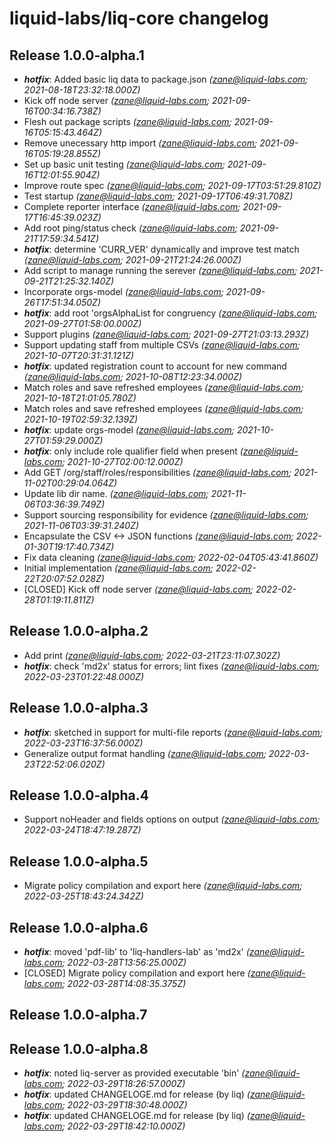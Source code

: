 # liquid-labs/liq-core changelog


## Release 1.0.0-alpha.1
* _**hotfix**_: Added basic liq data to package.json _(zane@liquid-labs.com; 2021-08-18T23:32:18.000Z)_
* Kick off node server _(zane@liquid-labs.com; 2021-09-16T00:34:16.738Z)_
* Flesh out package scripts _(zane@liquid-labs.com; 2021-09-16T05:15:43.464Z)_
* Remove unecessary http import _(zane@liquid-labs.com; 2021-09-16T05:19:28.855Z)_
* Set up basic unit testing _(zane@liquid-labs.com; 2021-09-16T12:01:55.904Z)_
* Improve route spec _(zane@liquid-labs.com; 2021-09-17T03:51:29.810Z)_
* Test startup _(zane@liquid-labs.com; 2021-09-17T06:49:31.708Z)_
* Complete reporter interface _(zane@liquid-labs.com; 2021-09-17T16:45:39.023Z)_
* Add root ping/status check _(zane@liquid-labs.com; 2021-09-21T17:59:34.541Z)_
* _**hotfix**_: determine 'CURR_VER' dynamically and improve test match _(zane@liquid-labs.com; 2021-09-21T21:24:26.000Z)_
* Add script to manage running the serever _(zane@liquid-labs.com; 2021-09-21T21:25:32.140Z)_
* Incorporate orgs-model _(zane@liquid-labs.com; 2021-09-26T17:51:34.050Z)_
* _**hotfix**_: add root 'orgsAlphaList for congruency _(zane@liquid-labs.com; 2021-09-27T01:58:00.000Z)_
* Support plugins _(zane@liquid-labs.com; 2021-09-27T21:03:13.293Z)_
* Support updating staff from multiple CSVs _(zane@liquid-labs.com; 2021-10-07T20:31:31.121Z)_
* _**hotfix**_: updated registration count to account for new command _(zane@liquid-labs.com; 2021-10-08T12:23:34.000Z)_
* Match roles and save refreshed employees _(zane@liquid-labs.com; 2021-10-18T21:01:05.780Z)_
* Match roles and save refreshed employees _(zane@liquid-labs.com; 2021-10-19T02:59:32.139Z)_
* _**hotfix**_: update orgs-model _(zane@liquid-labs.com; 2021-10-27T01:59:29.000Z)_
* _**hotfix**_: only include role qualifier field when present _(zane@liquid-labs.com; 2021-10-27T02:00:12.000Z)_
* Add GET /org/staff/roles/responsibilities _(zane@liquid-labs.com; 2021-11-02T00:29:04.064Z)_
* Update lib dir name. _(zane@liquid-labs.com; 2021-11-06T03:36:39.749Z)_
* Support sourcing responsibility for evidence _(zane@liquid-labs.com; 2021-11-06T03:39:31.240Z)_
* Encapsulate the CSV <-> JSON functions _(zane@liquid-labs.com; 2022-01-30T19:17:40.734Z)_
* Fix data cleaning _(zane@liquid-labs.com; 2022-02-04T05:43:41.860Z)_
* Initial implementation _(zane@liquid-labs.com; 2022-02-22T20:07:52.028Z)_
* [CLOSED] Kick off node server _(zane@liquid-labs.com; 2022-02-28T01:19:11.811Z)_

## Release 1.0.0-alpha.2
* Add print _(zane@liquid-labs.com; 2022-03-21T23:11:07.302Z)_
* _**hotfix**_: check 'md2x' status for errors; lint fixes _(zane@liquid-labs.com; 2022-03-23T01:22:48.000Z)_

## Release 1.0.0-alpha.3
* _**hotfix**_: sketched in support for multi-file reports _(zane@liquid-labs.com; 2022-03-23T16:37:56.000Z)_
* Generalize output format handling _(zane@liquid-labs.com; 2022-03-23T22:52:06.020Z)_

## Release 1.0.0-alpha.4
* Support noHeader and fields options on output _(zane@liquid-labs.com; 2022-03-24T18:47:19.287Z)_

## Release 1.0.0-alpha.5
* Migrate policy compilation and export here _(zane@liquid-labs.com; 2022-03-25T18:43:24.342Z)_

## Release 1.0.0-alpha.6
* _**hotfix**_: moved 'pdf-lib' to 'liq-handlers-lab' as 'md2x' _(zane@liquid-labs.com; 2022-03-28T13:56:25.000Z)_
* [CLOSED] Migrate policy compilation and export here _(zane@liquid-labs.com; 2022-03-28T14:08:35.375Z)_

## Release 1.0.0-alpha.7

## Release 1.0.0-alpha.8
* _**hotfix**_: noted liq-server as provided executable 'bin' _(zane@liquid-labs.com; 2022-03-29T18:26:57.000Z)_
* _**hotfix**_: updated CHANGELOGE.md for release (by liq) _(zane@liquid-labs.com; 2022-03-29T18:30:48.000Z)_
* _**hotfix**_: updated CHANGELOGE.md for release (by liq) _(zane@liquid-labs.com; 2022-03-29T18:42:10.000Z)_
